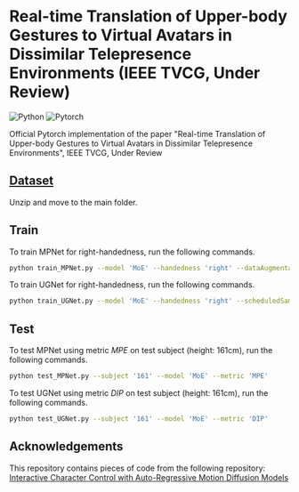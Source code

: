 # Real-time Translation of Upper-body Gestures to Virtual Avatars in Dissimilar Telepresence Environments (IEEE TVCG, Under Review)
![Python](https://img.shields.io/badge/Python->=3.8.12-Blue?logo=python)  ![Pytorch](https://img.shields.io/badge/PyTorch->=1.11.0-Red?logo=pytorch)

Official Pytorch implementation of the paper "Real-time Translation of Upper-body Gestures to Virtual Avatars in Dissimilar Telepresence Environments", IEEE TVCG, Under Review

## [Dataset](https://www.dropbox.com/scl/fi/u1z2pbewlzuy6ox3s8od6/Dataset.zip?rlkey=wbw3agb3wy37c6ph6ld23dxwq&e=1&st=nwpukgq8&dl=0)
Unzip and move to the main folder.

## Train
To train MPNet for right-handedness, run the following commands.
```bash
python train_MPNet.py --model 'MoE' --handedness 'right' --dataAugmentation True --epochs 80 --batchSize 16
```
To train UGNet for right-handedness, run the following commands.
```bash
python train_UGNet.py --model 'MoE' --handedness 'right' --scheduledSampling True --dataAugmentation False --epochs 120 --c1 30 --c2 60 --batchSize 32
```

## Test
To test MPNet using metric *MPE* on test subject (height: 161cm), run the following commands.
```bash
python test_MPNet.py --subject '161' --model 'MoE' --metric 'MPE'
```
To test UGNet using metric *DIP* on test subject (height: 161cm), run the following commands.
```bash
python test_UGNet.py --subject '161' --model 'MoE' --metric 'DIP'
```

## Acknowledgements
This repository contains pieces of code from the following repository: \
[Interactive Character Control with Auto-Regressive Motion Diffusion Models](https://github.com/Yi-Shi94/AMDM)
